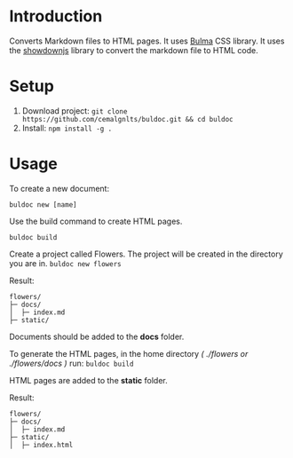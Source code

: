 # Introduction

Converts Markdown files to HTML pages. It uses [Bulma](https://github.com/jgthms/bulma) CSS library. It uses the [showdownjs](https://github.com/showdownjs/showdown) library to convert the markdown file to HTML code.

# Setup

1. Download project: `git clone https://github.com/cemalgnlts/buldoc.git && cd buldoc`
2. Install: `npm install -g .`

# Usage

To create a new document:
```
buldoc new [name]
```

Use the build command to create HTML pages.
```
buldoc build
```

Create a project called Flowers. The project will be created in the directory you are in. `buldoc new flowers`

Result:
```
flowers/
├─ docs/
│  ├─ index.md
├─ static/
```

Documents should be added to the **docs** folder.

To generate the HTML pages, in the home directory *( ./flowers or ./flowers/docs )*
run: `buldoc build`

HTML pages are added to the **static** folder.

Result:
```
flowers/
├─ docs/
│  ├─ index.md
├─ static/
│  ├─ index.html
```
